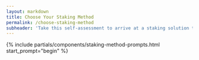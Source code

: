 ```yaml
---
layout: markdown
title: Choose Your Staking Method
permalink: /choose-staking-method
subheader: 'Take this self-assessment to arrive at a staking solution through a series of questions.'
---
```



{% include partials/components/staking-method-prompts.html
  start_prompt="begin"
%}

